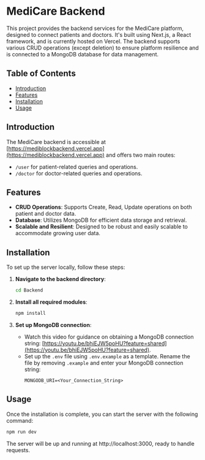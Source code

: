 # MediCare Backend

This project provides the backend services for the MediCare platform, designed to connect patients and doctors. It's built using Next.js, a React framework, and is currently hosted on Vercel. The backend supports various CRUD operations (except deletion) to ensure platform resilience and is connected to a MongoDB database for data management.

## Table of Contents

- [Introduction](#introduction)
- [Features](#features)
- [Installation](#installation)
- [Usage](#usage)

## Introduction

The MediCare backend is accessible at [https://mediblockbackend.vercel.app](https://mediblockbackend.vercel.app) and offers two main routes:
- `/user` for patient-related queries and operations.
- `/doctor` for doctor-related queries and operations.

## Features

- **CRUD Operations**: Supports Create, Read, Update operations on both patient and doctor data.
- **Database**: Utilizes MongoDB for efficient data storage and retrieval.
- **Scalable and Resilient**: Designed to be robust and easily scalable to accommodate growing user data.

## Installation

To set up the server locally, follow these steps:

1. **Navigate to the backend directory**:
    ```bash
    cd Backend
    ```

2. **Install all required modules**:
    ```bash
    npm install
    ```

3. **Set up MongoDB connection**:
    - Watch this video for guidance on obtaining a MongoDB connection string: [https://youtu.be/bhiEJW5poHU?feature=shared](https://youtu.be/bhiEJW5poHU?feature=shared).
    - Set up the `.env` file using `.env.example` as a template. Rename the file by removing `.example` and enter your MongoDB connection string:
        ```plaintext
        MONGODB_URI=<Your_Connection_String>
        ```

## Usage

Once the installation is complete, you can start the server with the following command:

```bash
npm run dev
```

The server will be up and running at http://localhost:3000, ready to handle requests.
